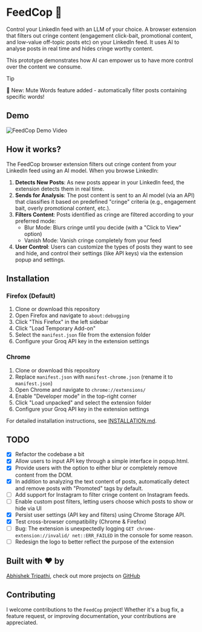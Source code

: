 # FeedCop 📵

Control your LinkedIn feed with an LLM of your choice. A browser extension that filters out cringe content (engagement click-bait, promotional content, and low-value off-topic posts etc) on your LinkedIn feed. It uses AI to analyse posts in real time and hides cringe worthy content.

This prototype demonstrates how AI can empower us to have more control over the content we consume.

> [!TIP]
> 🎉 New: Mute Words feature added - automatically filter posts containing specific words!

## Demo

![FeedCop Demo Video](./images/demo2.gif)

## How it works?

The FeedCop browser extension filters out cringe content from your LinkedIn feed using an AI model. When you browse LinkedIn:

1. **Detects New Posts**: As new posts appear in your LinkedIn feed, the extension detects them in real time.
2. **Sends for Analysis**: The post content is sent to an AI model (via an API) that classifies it based on predefined "cringe" criteria (e.g., engagement bait, overly promotional content, etc.).
3. **Filters Content**: Posts identified as cringe are filtered according to your preferred mode:
   - Blur Mode: Blurs cringe until you decide (with a "Click to View" option)
   - Vanish Mode: Vanish cringe completely from your feed
4. **User Control**: Users can customize the types of posts they want to see and hide, and control their settings (like
   API keys) via the extension popup and settings.

## Installation

### Firefox (Default)

1. Clone or download this repository
2. Open Firefox and navigate to `about:debugging`
3. Click "This Firefox" in the left sidebar
4. Click "Load Temporary Add-on"
5. Select the `manifest.json` file from the extension folder
6. Configure your Groq API key in the extension settings

### Chrome

1. Clone or download this repository
2. Replace `manifest.json` with `manifest-chrome.json` (rename it to `manifest.json`)
3. Open Chrome and navigate to `chrome://extensions/`
4. Enable "Developer mode" in the top-right corner
5. Click "Load unpacked" and select the extension folder
6. Configure your Groq API key in the extension settings

For detailed installation instructions, see [INSTALLATION.md](./INSTALLATION.md).

## TODO

- [x] Refactor the codebase a bit
- [x] Allow users to input API key through a simple interface in popup.html.
- [x] Provide users with the option to either blur or completely remove content from the DOM.
- [x] In addition to analyzing the text content of posts, automatically detect and remove posts with "Promoted" tags by default.
- [ ] Add support for Instagram to filter cringe content on Instagram feeds.
- [ ] Enable custom post filters, letting users choose which posts to show or hide via UI
- [x] Persist user settings (API key and filters) using Chrome Storage API.
- [x] Test cross-browser compatibility (Chrome & Firefox)
- [ ] Bug: The extension is unexpectedly logging `GET chrome-extension://invalid/ net::ERR_FAILED` in the console for some reason.
- [ ] Redesign the logo to better reflect the purpose of the extension

## Built with ❤️ by

[Abhishek Tripathi](https://www.linkedin.com/in/abhishek-tripathi-a714ab30b/), check out more projects on [GitHub](https://github.com/Abhishekhack2909)

## Contributing

I welcome contributions to the `FeedCop` project! Whether it's a bug fix, a feature request, or improving documentation, your contributions are appreciated.
